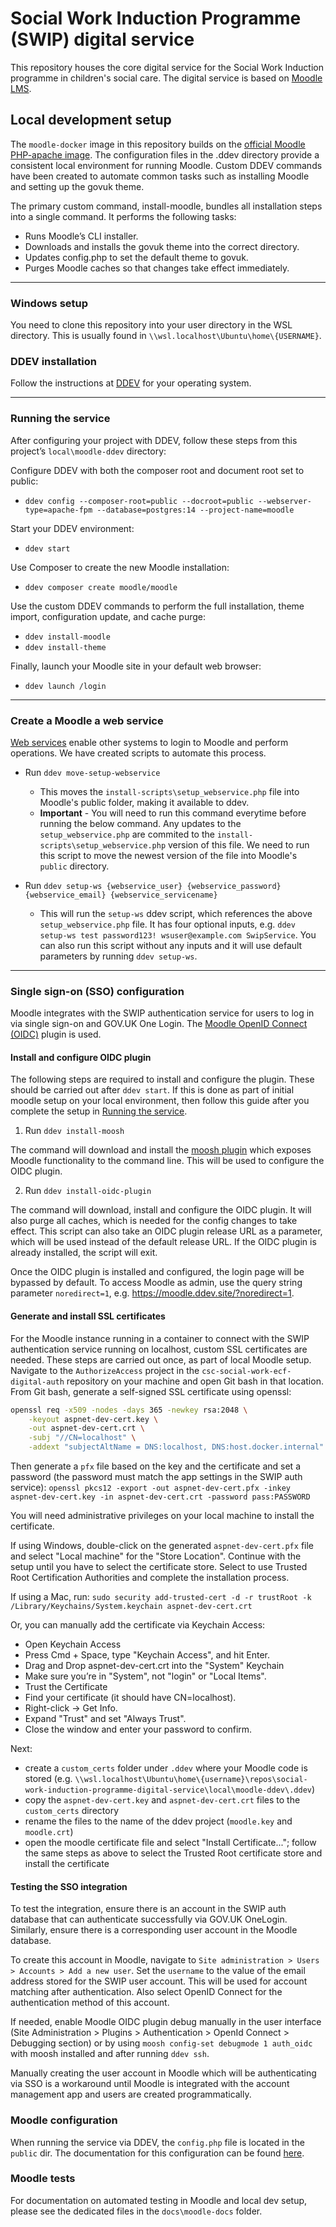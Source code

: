 # Social Work Induction Programme (SWIP) digital service

This repository houses the core digital service for the Social Work Induction programme in children's social care. The digital service is based on [Moodle LMS](https://moodle.org).

## Local development setup
The `moodle-docker` image in this repository builds on the [official Moodle PHP-apache image](https://github.com/moodlehq/moodle-php-apache).
The configuration files in the .ddev directory provide a consistent local environment for running Moodle. Custom DDEV commands have been created to automate common tasks such as installing Moodle and setting up the govuk theme.

The primary custom command, install-moodle, bundles all installation steps into a single command. It performs the following tasks:

- Runs Moodle’s CLI installer.
- Downloads and installs the govuk theme into the correct directory.
- Updates config.php to set the default theme to govuk.
- Purges Moodle caches so that changes take effect immediately.
---
### Windows setup
You need to clone this repository into your user directory in the WSL directory. This is usually found in `\\wsl.localhost\Ubuntu\home\{USERNAME}`.

### DDEV installation
Follow the instructions at [DDEV](https://ddev.readthedocs.io/en/stable/users/install/ddev-installation) for your operating system.

---
### Running the service
After configuring your project with DDEV, follow these steps from this project’s `local\moodle-ddev` directory:

Configure DDEV with both the composer root and document root set to public:

- `ddev config --composer-root=public --docroot=public --webserver-type=apache-fpm --database=postgres:14 --project-name=moodle`

Start your DDEV environment:

- `ddev start`

Use Composer to create the new Moodle installation:

- `ddev composer create moodle/moodle`

Use the custom DDEV commands to perform the full installation, theme import, configuration update, and cache purge:

- `ddev install-moodle`
- `ddev install-theme`

Finally, launch your Moodle site in your default web browser:

- `ddev launch /login`

---
### Create a Moodle a web service
[Web services](https://docs.moodle.org/405/en/Web_services) enable other systems to login to Moodle and perform operations. We have created scripts to automate this process.

- Run `ddev move-setup-webservice`
  - This moves the `install-scripts\setup_webservice.php` file into Moodle's public folder, making it available to ddev.
  - **Important** - You will need to run this command everytime before running the below command. Any updates to the `setup_webservice.php` are commited to the `install-scripts\setup_webservice.php` version of this file. We need to run this script to move the newest version of the file into Moodle's `public` directory.

- Run `ddev setup-ws {webservice_user} {webservice_password} {webservice_email} {webservice_servicename}`
  - This will run the `setup-ws` ddev script, which references the above `setup_webservice.php` file. It has four optional inputs, e.g. `ddev setup-ws test password123! wsuser@example.com SwipService`. You can also run this script without any inputs and it will use default parameters by running `ddev setup-ws`.

---
### Single sign-on (SSO) configuration
Moodle integrates with the SWIP authentication service for users to log in via single sign-on and GOV.UK One Login. The [Moodle OpenID Connect (OIDC)](https://moodle.org/plugins/auth_oidc) plugin is used.

#### Install and configure OIDC plugin

The following steps are required to install and configure the plugin. These should be carried out after `ddev start`. If this is done as part of initial moodle setup on your local environment, then follow this guide after you complete the setup in [Running the service](#running-the-service).

1. Run `ddev install-moosh`

The command will download and install the [moosh plugin](https://moosh-online.com/) which exposes Moodle functionality to the command line. This will be used to configure the OIDC plugin.

2. Run `ddev install-oidc-plugin`

The command will download, install and configure the OIDC plugin. It will also purge all caches, which is needed for the config changes to take effect.
This script can also take an OIDC plugin release URL as a parameter, which will be used instead of the default release URL.
If the OIDC plugin is already installed, the script will exit.

Once the OIDC plugin is installed and configured, the login page will be bypassed by default. To access Moodle as admin, use the query string parameter `noredirect=1`, e.g. https://moodle.ddev.site/?noredirect=1.

#### Generate and install SSL certificates

For the Moodle instance running in a container to connect with the SWIP authentication service running on localhost, custom SSL certificates are needed. These steps are carried out once, as part of local Moodle setup.
Navigate to the `AuthorizeAccess` project in the `csc-social-work-ecf-digital-auth` repository on your machine and open Git bash in that location. From Git bash, generate a self-signed SSL certificate using openssl:

```sh
openssl req -x509 -nodes -days 365 -newkey rsa:2048 \
    -keyout aspnet-dev-cert.key \
    -out aspnet-dev-cert.crt \
    -subj "//CN=localhost" \
    -addext "subjectAltName = DNS:localhost, DNS:host.docker.internal"
```

Then generate a `pfx` file based on the key and the certificate  and set a password (the password must match the app settings in the SWIP auth service):
`openssl pkcs12 -export -out aspnet-dev-cert.pfx -inkey aspnet-dev-cert.key -in aspnet-dev-cert.crt -password pass:PASSWORD`

You will need administrative privileges on your local machine to install the certificate.

If using Windows, double-click on the generated `aspnet-dev-cert.pfx` file and select "Local machine" for the "Store Location". Continue with the setup until you have to select the certificate store. Select to use Trusted Root Certification Authorities and complete the installation process.

If using a Mac, run:
`sudo security add-trusted-cert -d -r trustRoot -k /Library/Keychains/System.keychain aspnet-dev-cert.crt`

Or, you can manually add the certificate via Keychain Access:
- Open Keychain Access
- Press Cmd + Space, type "Keychain Access", and hit Enter.
- Drag and Drop aspnet-dev-cert.crt into the "System" Keychain
- Make sure you’re in "System", not "login" or "Local Items".
- Trust the Certificate
- Find your certificate (it should have CN=localhost).
- Right-click → Get Info.
- Expand "Trust" and set "Always Trust".
- Close the window and enter your password to confirm.

Next:
- create a `custom_certs` folder under `.ddev` where your Moodle code is stored (e.g. `\\wsl.localhost\Ubuntu\home\{username}\repos\social-work-induction-programme-digital-service\local\moodle-ddev\.ddev`)
- copy the `aspnet-dev-cert.key` and `aspnet-dev-cert.crt` files to the `custom_certs` directory
- rename the files to the name of the ddev project (`moodle.key` and `moodle.crt`)
- open the moodle certificate file and select "Install Certificate..."; follow the same steps as above to select the Trusted Root certificate store and install the certificate

#### Testing the SSO integration
To test the integration, ensure there is an account in the SWIP auth database that can authenticate successfully via GOV.UK OneLogin. Similarly, ensure there is a corresponding user account in the Moodle database.

To create this account in Moodle, navigate to `Site administration > Users > Accounts > Add a new user`. Set the `username` to the value of the email address stored for the SWIP user account. This will be used for account matching after authentication. Also select OpenID Connect for the authentication method of this account.

If needed, enable Moodle OIDC plugin debug manually in the user interface (Site Administration > Plugins > Authentication > OpenId Connect > Debugging section) or by using `moosh config-set debugmode 1 auth_oidc` with moosh installed and after running `ddev ssh`.

Manually creating the user account in Moodle which will be authenticating via SSO is a workaround until Moodle is integrated with the account management app and users are created programmatically.

### Moodle configuration
When running the service via DDEV, the `config.php` file is located in the `public` dir. The documentation for this configuration can be found [here](https://docs.moodle.org/405/en/Configuration_file).

### Moodle tests
For documentation on automated testing in Moodle and local dev setup, please see the dedicated files in the `docs\moodle-docs` folder.
